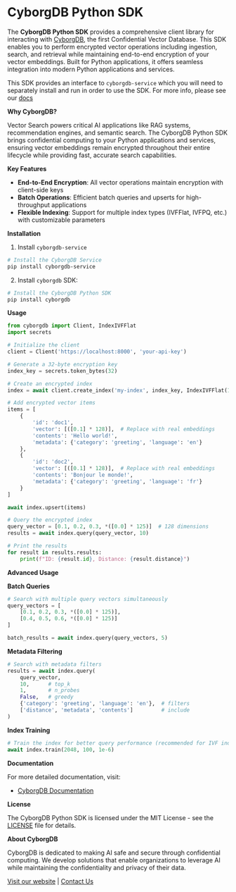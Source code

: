 # CyborgDB Python SDK

The **CyborgDB Python SDK** provides a comprehensive client library for interacting with [CyborgDB](https://www.cyborg.co), the first Confidential Vector Database. This SDK enables you to perform encrypted vector operations including ingestion, search, and retrieval while maintaining end-to-end encryption of your vector embeddings. Built for Python applications, it offers seamless integration into modern Python applications and services.

This SDK provides an interface to `cyborgdb-service` which you will need to separately install and run in order to use the SDK. For more info, please see our [docs](https://docs.cyborg.co)

**Why CyborgDB?**

Vector Search powers critical AI applications like RAG systems, recommendation engines, and semantic search. The CyborgDB Python SDK brings confidential computing to your Python applications and services, ensuring vector embeddings remain encrypted throughout their entire lifecycle while providing fast, accurate search capabilities.

**Key Features**

* **End-to-End Encryption**: All vector operations maintain encryption with client-side keys
* **Batch Operations**: Efficient batch queries and upserts for high-throughput applications
* **Flexible Indexing**: Support for multiple index types (IVFFlat, IVFPQ, etc.) with customizable parameters

**Installation**

1. Install `cyborgdb-service`

```bash
# Install the CyborgDB Service
pip install cyborgdb-service
```

2. Install `cyborgdb` SDK:

```bash
# Install the CyborgDB Python SDK
pip install cyborgdb
```

**Usage**

```python
from cyborgdb import Client, IndexIVFFlat
import secrets

# Initialize the client
client = Client('https://localhost:8000', 'your-api-key')

# Generate a 32-byte encryption key
index_key = secrets.token_bytes(32)

# Create an encrypted index
index = await client.create_index('my-index', index_key, IndexIVFFlat(128, 1024))

# Add encrypted vector items
items = [
    {
        'id': 'doc1',
        'vector': [([0.1] * 128)],  # Replace with real embeddings
        'contents': 'Hello world!',
        'metadata': {'category': 'greeting', 'language': 'en'}
    },
    {
        'id': 'doc2',
        'vector': [([0.1] * 128)],  # Replace with real embeddings
        'contents': 'Bonjour le monde!',
        'metadata': {'category': 'greeting', 'language': 'fr'}
    }
]

await index.upsert(items)

# Query the encrypted index
query_vector = [0.1, 0.2, 0.3, *([0.0] * 125)]  # 128 dimensions
results = await index.query(query_vector, 10)

# Print the results
for result in results.results:
    print(f"ID: {result.id}, Distance: {result.distance}")
```

**Advanced Usage**

**Batch Queries**

```python
# Search with multiple query vectors simultaneously
query_vectors = [
    [0.1, 0.2, 0.3, *([0.0] * 125)],
    [0.4, 0.5, 0.6, *([0.0] * 125)]
]

batch_results = await index.query(query_vectors, 5)
```

**Metadata Filtering**

```python
# Search with metadata filters
results = await index.query(
    query_vector,
    10,      # top_k
    1,       # n_probes
    False,   # greedy
    {'category': 'greeting', 'language': 'en'},  # filters
    ['distance', 'metadata', 'contents']         # include
)
```

**Index Training**

```python
# Train the index for better query performance (recommended for IVF indexes)
await index.train(2048, 100, 1e-6)
```

**Documentation**

For more detailed documentation, visit:
* [CyborgDB Documentation](https://docs.cyborg.co/)

**License**

The CyborgDB Python SDK is licensed under the MIT License - see the [LICENSE](./LICENSE) file for details.

**About CyborgDB**

CyborgDB is dedicated to making AI safe and secure through confidential computing. We develop solutions that enable organizations to leverage AI while maintaining the confidentiality and privacy of their data.

[Visit our website](https://www.cyborg.co/) | [Contact Us](mailto:hello@cyborg.co)